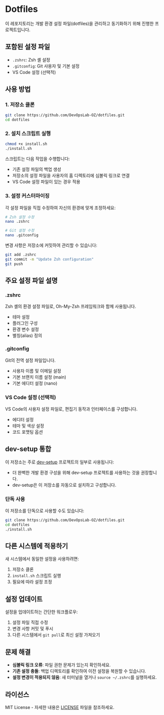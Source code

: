 # Dotfiles

이 레포지토리는 개발 환경 설정 파일(dotfiles)을 관리하고 동기화하기 위해 진행한 프로젝트입니다.

## 포함된 설정 파일

- `.zshrc`: Zsh 셸 설정
- `.gitconfig`: Git 사용자 및 기본 설정
- VS Code 설정 (선택적)

## 사용 방법

### 1. 저장소 클론

```bash
git clone https://github.com/DevOpsLab-OZ/dotfiles.git
cd dotfiles
```

### 2. 설치 스크립트 실행

```bash
chmod +x install.sh
./install.sh
```

스크립트는 다음 작업을 수행합니다:
- 기존 설정 파일의 백업 생성
- 저장소의 설정 파일을 사용자의 홈 디렉토리에 심볼릭 링크로 연결
- VS Code 설정 파일이 있는 경우 적용

### 3. 설정 커스터마이징

각 설정 파일을 직접 수정하여 자신의 환경에 맞게 조정하세요:

```bash
# Zsh 설정 수정
nano .zshrc

# Git 설정 수정
nano .gitconfig
```

변경 사항은 저장소에 커밋하여 관리할 수 있습니다:

```bash
git add .zshrc
git commit -m "Update Zsh configuration"
git push
```

## 주요 설정 파일 설명

### .zshrc

Zsh 셸의 환경 설정 파일로, Oh-My-Zsh 프레임워크와 함께 사용됩니다.
- 테마 설정
- 플러그인 구성
- 환경 변수 설정
- 별칭(alias) 정의

### .gitconfig

Git의 전역 설정 파일입니다.
- 사용자 이름 및 이메일 설정
- 기본 브랜치 이름 설정 (main)
- 기본 에디터 설정 (nano)

### VS Code 설정 (선택적)

VS Code의 사용자 설정 파일로, 편집기 동작과 인터페이스를 구성합니다.
- 에디터 설정
- 테마 및 색상 설정
- 코드 포맷팅 옵션

## dev-setup 통합

이 저장소는 주로 [dev-setup](https://github.com/DevOpsLab-OZ/dev-setup) 프로젝트의 일부로 사용됩니다:

- 더 완벽한 개발 환경 구성을 위해 dev-setup 프로젝트를 사용하는 것을 권장합니다.
- dev-setup은 이 저장소를 자동으로 설치하고 구성합니다.

### 단독 사용

이 저장소를 단독으로 사용할 수도 있습니다:

```bash
git clone https://github.com/DevOpsLab-OZ/dotfiles.git
cd dotfiles
./install.sh
```

## 다른 시스템에 적용하기

새 시스템에서 동일한 설정을 사용하려면:

1. 저장소 클론
2. `install.sh` 스크립트 실행
3. 필요에 따라 설정 조정

## 설정 업데이트

설정을 업데이트하는 간단한 워크플로우:

1. 설정 파일 직접 수정
2. 변경 사항 커밋 및 푸시
3. 다른 시스템에서 `git pull`로 최신 설정 가져오기

## 문제 해결

- **심볼릭 링크 오류**: 파일 권한 문제가 있는지 확인하세요.
- **기존 설정 충돌**: 백업 디렉토리를 확인하여 이전 설정을 복원할 수 있습니다.
- **설정 변경이 적용되지 않음**: 새 터미널을 열거나 `source ~/.zshrc`를 실행하세요.

## 라이선스

MIT License - 자세한 내용은 [LICENSE](LICENSE) 파일을 참조하세요.
